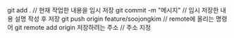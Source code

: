 git add . // 현재 작업한 내용을 임시 저장
git commit -m "메시지" // 임시 저장한 내용 설명 작성 후 저장
git push origin feature/soojongkim // remote에 올리는 명령어
git remote add origin 저장하려는 주소 // 주소 지정
